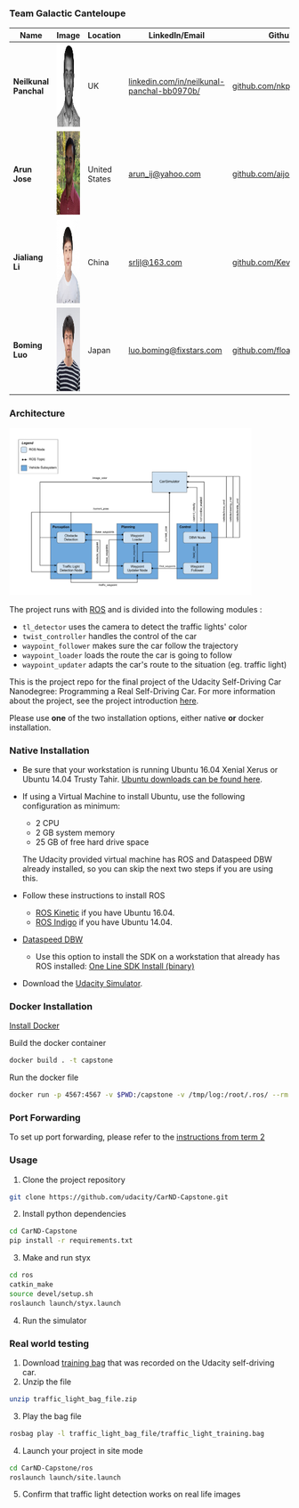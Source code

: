 
### Team Galactic Canteloupe



|     Name      | Image        | Location | LinkedIn/Email | Github                   |
|---------------|--------------|----------|----------|--------------------------|
| __Neilkunal Panchal__ | <img src="./imgs/nkp.png" alt="Neilkunal Panchal" width="150" height="150">| UK | [linkedin.com/in/neilkunal-panchal-bb0970b/](https://www.linkedin.com/in/neilkunal-panchal-bb0970b/) |[github.com/nkp1729](https://github.com/nkp1729)  |
| __Arun Jose__ | <img src="./imgs/arun.jpg" alt="Arun Jose" width="150" height="150"> | United States | [arun_ij@yahoo.com](arun_ij@yahoo.com) |[github.com/aijose](https://github.com/aijose)  |
| __Jialiang Li__ |  <img src="./imgs/jialiang.JPG" alt="Jialiang Li" width="150" height="150">  | China | [srljl@163.com](srljl@163.com)|[github.com/KevinLeeLiang](https://github.com/KevinLeeLiang)|
| __Boming Luo__ | <img src="./imgs/Boming.jpg" alt="Luo Boming" width="150" height="150">| Japan | [luo.boming@fixstars.com](luo.boming@fixstars.com)|[github.com/float168](https://github.com/float168)|


### Architecture
<img src="./imgs/rosgraph.png" alt="ROS GRAPH" width="435" height="300">

The project runs with [ROS](http://www.ros.org/) and is divided into the following modules :
 - `tl_detector` uses the camera to detect the traffic lights' color
 - `twist_controller` handles the control of the car
 - `waypoint_follower` makes sure the car follow the trajectory
 - `waypoint_loader` loads the route the car is going to follow
 - `waypoint_updater` adapts the car's route to the situation (eg. traffic light)


This is the project repo for the final project of the Udacity Self-Driving Car Nanodegree: Programming a Real Self-Driving Car. For more information about the project, see the project introduction [here](https://classroom.udacity.com/nanodegrees/nd013/parts/6047fe34-d93c-4f50-8336-b70ef10cb4b2/modules/e1a23b06-329a-4684-a717-ad476f0d8dff/lessons/462c933d-9f24-42d3-8bdc-a08a5fc866e4/concepts/5ab4b122-83e6-436d-850f-9f4d26627fd9).

Please use **one** of the two installation options, either native **or** docker installation.

### Native Installation

* Be sure that your workstation is running Ubuntu 16.04 Xenial Xerus or Ubuntu 14.04 Trusty Tahir. [Ubuntu downloads can be found here](https://www.ubuntu.com/download/desktop).
* If using a Virtual Machine to install Ubuntu, use the following configuration as minimum:
  * 2 CPU
  * 2 GB system memory
  * 25 GB of free hard drive space

  The Udacity provided virtual machine has ROS and Dataspeed DBW already installed, so you can skip the next two steps if you are using this.

* Follow these instructions to install ROS
  * [ROS Kinetic](http://wiki.ros.org/kinetic/Installation/Ubuntu) if you have Ubuntu 16.04.
  * [ROS Indigo](http://wiki.ros.org/indigo/Installation/Ubuntu) if you have Ubuntu 14.04.
* [Dataspeed DBW](https://bitbucket.org/DataspeedInc/dbw_mkz_ros)
  * Use this option to install the SDK on a workstation that already has ROS installed: [One Line SDK Install (binary)](https://bitbucket.org/DataspeedInc/dbw_mkz_ros/src/81e63fcc335d7b64139d7482017d6a97b405e250/ROS_SETUP.md?fileviewer=file-view-default)
* Download the [Udacity Simulator](https://github.com/udacity/CarND-Capstone/releases).

### Docker Installation
[Install Docker](https://docs.docker.com/engine/installation/)

Build the docker container
```bash
docker build . -t capstone
```

Run the docker file
```bash
docker run -p 4567:4567 -v $PWD:/capstone -v /tmp/log:/root/.ros/ --rm -it capstone
```

### Port Forwarding
To set up port forwarding, please refer to the [instructions from term 2](https://classroom.udacity.com/nanodegrees/nd013/parts/40f38239-66b6-46ec-ae68-03afd8a601c8/modules/0949fca6-b379-42af-a919-ee50aa304e6a/lessons/f758c44c-5e40-4e01-93b5-1a82aa4e044f/concepts/16cf4a78-4fc7-49e1-8621-3450ca938b77)

### Usage

1. Clone the project repository
```bash
git clone https://github.com/udacity/CarND-Capstone.git
```

2. Install python dependencies
```bash
cd CarND-Capstone
pip install -r requirements.txt
```
3. Make and run styx
```bash
cd ros
catkin_make
source devel/setup.sh
roslaunch launch/styx.launch
```
4. Run the simulator

### Real world testing
1. Download [training bag](https://s3-us-west-1.amazonaws.com/udacity-selfdrivingcar/traffic_light_bag_file.zip) that was recorded on the Udacity self-driving car.
2. Unzip the file
```bash
unzip traffic_light_bag_file.zip
```
3. Play the bag file
```bash
rosbag play -l traffic_light_bag_file/traffic_light_training.bag
```
4. Launch your project in site mode
```bash
cd CarND-Capstone/ros
roslaunch launch/site.launch
```
5. Confirm that traffic light detection works on real life images

